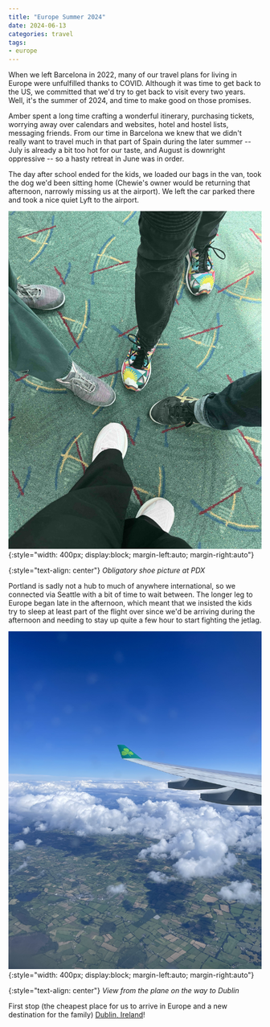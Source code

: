 ```yaml
---
title: "Europe Summer 2024"
date: 2024-06-13
categories: travel
tags:
- europe
---
```


When we left Barcelona in 2022, many of our travel plans for living in Europe
were unfulfilled thanks to COVID. Although it was time to get back to the US,
we committed that we'd try to get back to visit every two years. Well, it's the
summer of 2024, and time to make good on those promises.

Amber spent a long time crafting a wonderful itinerary, purchasing tickets,
worrying away over calendars and websites, hotel and hostel lists, messaging
friends. From our time in Barcelona we knew that we didn't really want to travel
much in that part of Spain during the later summer -- July is already a bit too
hot for our taste, and August is downright oppressive -- so a hasty retreat in
June was in order.

The day after school ended for the kids, we loaded our bags in the van, took the
dog we'd been sitting home (Chewie's owner would be returning that afternoon,
narrowly missing us at the airport). We left the car parked there and took a
nice quiet Lyft to the airport.

![Obligatory shoe picture at PDX](/images/travel/EU-2024-PDX-Outbound.jpg){:style="width: 400px; display:block; margin-left:auto; margin-right:auto"}

{:style="text-align: center"}
*Obligatory shoe picture at PDX*

Portland is sadly not a hub to much of anywhere international, so we connected
via Seattle with a bit of time to wait between. The longer leg to Europe began
late in the afternoon, which meant that we insisted the kids try to sleep at
least part of the flight over since we'd be arriving during the afternoon and
needing to stay up quite a few hour to start fighting the jetlag.

[![View from the plane](/images/travel/EU-2024-Flight-Outbound.jpg)](/images/travel/EU-2024-Flight-Outbound.jpg){:style="width: 400px; display:block; margin-left:auto; margin-right:auto"}

{:style="text-align: center"}
*View from the plane on the way to Dublin*

First stop (the cheapest place for us to arrive in Europe and a new destination
for the family) [Dublin, Ireland](/travel/2024/06/14/europe-2024-dublin)!

